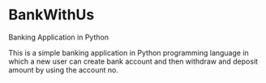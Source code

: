 # BankWithUs
Banking Application in Python

This is a simple banking application in Python programming language in which a new user can create bank account and then withdraw and deposit amount by using the account no.
